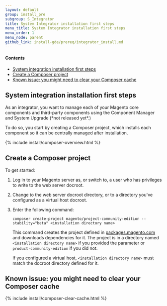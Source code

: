 ```yaml
---
layout: default
group: install_pre
subgroup: S_Integrator
title: System Integrator installation first steps
menu_title: System Integrator installation first steps
menu_order: 1
menu_node: parent
github_link: install-gde/prereq/integrator_install.md
---
```


#### Contents
*	<a href="#integrator-first-over">System integration installation first steps</a>
*	<a href="#integrator-first-composer">Create a Composer project</a>
*	<a href="#integrator-first-issue">Known issue: you might need to clear your Composer cache</a>


<h2 id="integrator-first-over">System integration installation first steps</h2>
As an integrator, you want to manage each of your Magento core components and third-party components using the Component Manager and System Upgrade (*not released yet*.)

To do so, you start by creating a Composer project, which installs each component so it can be centrally managed after installation.

{% include install/composer-overview.html %}

<h2 id="integrator-first-composer">Create a Composer project</h2>
To get started:

1.	Log in to your Magento server as, or switch to, a user who has privileges to write to the web server docroot.
2.	Change to the web server docroot directory, or to a directory you've configured as a virtual host docroot.
3.	Enter the following command:

		composer create-project magento/project-community-edition --stability="beta" <installation directory name>

	This command creates the project defined in <a href="http://packages.magento.com/#!/community" target="_blank">packages.magento.com</a> and downloads dependencies for it. The project is in a directory named `<installation directory name>` if you provided the parameter or `product-community-edition` if you did not.

	If you configured a virtual host, `<installation directory name>` must match the docroot directory defined for it.

<h2 id="integrator-first-issue">Known issue: you might need to clear your Composer cache</h2>
{% include install/composer-clear-cache.html %}
